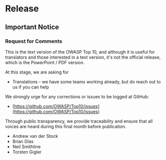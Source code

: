 # Release

## Important Notice

### Request for Comments

This is the text version of the OWASP Top 10, and although it is useful for translators and those interested in a text version, it's not the official release, which is the PowerPoint / PDF version. 

At this stage, we are asking for

* Translations - we have some teams working already, but do reach out to us if you can help

We strongly urge for any corrections or issues to be logged at GitHub:

* [https://github.com/OWASP/Top10/issues](https://github.com/OWASP/Top10/issues)

Through public transparency, we provide traceability and ensure that all voices are heard during this final month before publication.

* Andrew van der Stock
* Brian Glas
* Neil Smithline
* Torsten Gigler
